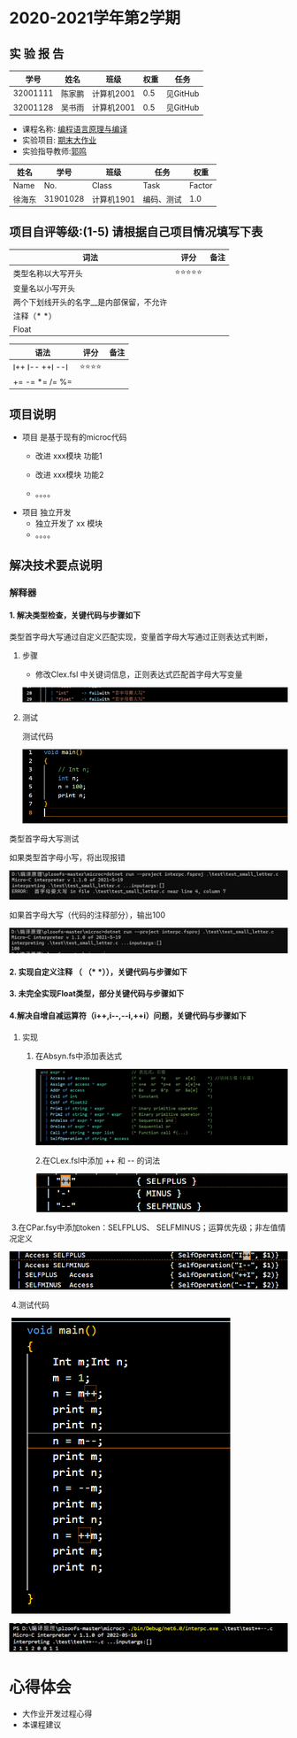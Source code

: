 # 2020-2021学年第2学期

##  实 验 报 告

| 学号     | 姓名   | 班级       | 权重 | 任务     |
| -------- | ------ | ---------- | ---- | -------- |
| 32001111 | 陈家鹏 | 计算机2001 | 0.5  | 见GitHub |
| 32001128 | 吴书雨 | 计算机2001 | 0.5  | 见GitHub |



-   课程名称: <u>编程语言原理与编译</u>
-   实验项目: <u>期末大作业</u>
-   实验指导教师:<u>郭鸣</u>

| 姓名   | 学号     | 班级       | 任务       | 权重   |
| ------ | -------- | ---------- | ---------- | ------ |
| Name   | No.      | Class      | Task       | Factor |
| 徐海东 | 31901028 | 计算机1901 | 编码、测试 | 1.0    |

## 项目自评等级:(1-5) 请根据自己项目情况填写下表

| 词法                                     | 评分  | 备注 |
| ---------------------------------------- | ----- | ---- |
| 类型名称以大写开头                       | ⭐⭐⭐⭐⭐ |      |
| 变量名以小写开头                         |       |      |
| 两个下划线开头的名字__是内部保留，不允许 |       |      |
| 注释（* *）                              |       |      |
| Float                                    |       |      |

| 语法            | 评分 | 备注 |
| --------------- | ---- | ---- |
| I++ I-- ++I --I | ⭐⭐⭐⭐ |      |
| += -= *= /= %=  |      |      |

## 项目说明

+ 项目 是基于现有的microc代码

  - 改进 xxx模块 功能1

  - 改进 xxx模块 功能2

  - 。。。。

- 项目 独立开发
  - 独立开发了 xx 模块
  - 。。。。

## 解决技术要点说明

### 解释器

#### 1. 解决类型检查，关键代码与步骤如下

类型首字母大写通过自定义匹配实现，变量首字母大写通过正则表达式判断，

1. 步骤

   + 修改Clex.fsl 中关键词信息，正则表达式匹配首字母大写变量

   ![image-20230602101118995](imgs\01.png)

2. 测试

   测试代码

   ![image-20230529103313437](imgs\small_letter.png)

类型首字母大写测试

如果类型首字母小写，将出现报错

![image-20230529103225009](imgs\small_letter_1.png)

如果首字母大写（代码的注释部分），输出100

![image-20230529101549579](imgs\small_letter_2.png)





#### 2. 实现自定义注释 （  （*   *）），关键代码与步骤如下



#### 3. 未完全实现Float类型，部分关键代码与步骤如下

#### 

#### 4.解决自增自减运算符（i++,i--,--i,++i）问题，关键代码与步骤如下

1. 实现

   1. 在Absyn.fs中添加表达式

      ![image-20230602101933393](imgs\02.png)
      
      2.在CLex.fsl中添加 ++ 和 -- 的词法
      
      ![image-20230602102112782](imgs\03.png) 

​				3.在CPar.fsy中添加token：SELFPLUS、 SELFMINUS；运算优先级；非左值情况定义

![image-20230602102338989](imgs\04.png)

​				4.测试代码

​                   ![image-20230602102526025](imgs\test++--.png)  

![image-20230602102633363](imgs\run++--.png)

# 心得体会

+ 大作业开发过程心得
+ 本课程建议

​	
